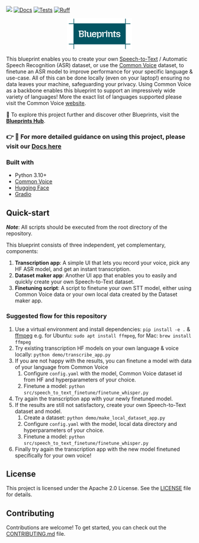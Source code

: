 [![](https://dcbadge.limes.pink/api/server/YuMNeuKStr?style=flat)](https://discord.gg/YuMNeuKStr)
[![Docs](https://github.com/mozilla-ai/speech-to-text-finetune/actions/workflows/docs.yaml/badge.svg)](https://github.com/mozilla-ai/speech-to-text-finetune/actions/workflows/docs.yaml/)
[![Tests](https://github.com/mozilla-ai/speech-to-text-finetune/actions/workflows/tests.yaml/badge.svg)](https://github.com/mozilla-ai/speech-to-text-finetune/actions/workflows/tests.yaml/)
[![Ruff](https://github.com/mozilla-ai/speech-to-text-finetune/actions/workflows/lint.yaml/badge.svg?label=Ruff)](https://github.com/mozilla-ai/speech-to-text-finetune/actions/workflows/lint.yaml/)

<p align="center"><img src="./images/Blueprints-logo.png" width="35%" alt="Project logo"/></p>

This blueprint enables you to create your own [Speech-to-Text](https://en.wikipedia.org/wiki/Speech_recognition) / Automatic Speech Recognition (ASR) dataset, or use the [Common Voice](https://commonvoice.mozilla.org/) dataset, to finetune an ASR model to improve performance for your specific language & use-case. All of this can be done locally (even on your laptop!) ensuring no data leaves your machine, safeguarding your privacy. Using Common Voice as a backbone enables this blueprint to support an impressively wide variety of languages! More the exact list of languages supported please visit the Common Voice [website](https://commonvoice.mozilla.org/en/languages).

📘 To explore this project further and discover other Blueprints, visit the [**Blueprints Hub**](https://developer-hub.mozilla.ai/blueprints/create-your-own-tailored-podcast-using-your-documents).

### 👉 📖 For more detailed guidance on using this project, please visit our [Docs here](https://mozilla-ai.github.io/Blueprint-template/)

### Built with
- Python 3.10+
- [Common Voice](https://commonvoice.mozilla.org)
- [Hugging Face](https://huggingface.co/)
- [Gradio](https://www.gradio.app/)

## Quick-start

**_Note_**: All scripts should be executed from the root directory of the repository.

This blueprint consists of three independent, yet complementary, components:

1. **Transcription app**: A simple UI that lets you record your voice, pick any HF ASR model, and get an instant transcription.
2. **Dataset maker app**: Another UI app that enables you to easily and quickly create your own Speech-to-Text dataset.
3. **Finetuning script**: A script to finetune your own STT model, either using Common Voice data or your own local data created by the Dataset maker app.

### Suggested flow for this repository

1. Use a virtual environment and install dependencies: `pip install -e .` & [ffmpeg](https://ffmpeg.org) e.g. for Ubuntu: `sudo apt install ffmpeg`, for Mac: `brew install ffmpeg`
2. Try existing transcription HF models on your own language & voice locally: `python demo/transcribe_app.py`
3. If you are not happy with the results, you can finetune a model with data of your language from Common Voice
   1. Configure `config.yaml` with the model, Common Voice dataset id from HF and hyperparameters of your choice.
   2. Finetune a model: `python src/speech_to_text_finetune/finetune_whisper.py`
4. Try again the transcription app with your newly finetuned model.
5. If the results are still not satisfactory, create your own Speech-to-Text dataset and model.
   1. Create a dataset: `python demo/make_local_dataset_app.py`
   2. Configure `config.yaml` with the model, local data directory and hyperparameters of your choice.
   3. Finetune a model: `python src/speech_to_text_finetune/finetune_whisper.py`
6. Finally try again the transcription app with the new model finetuned specifically for your own voice!

## License

This project is licensed under the Apache 2.0 License. See the [LICENSE](LICENSE) file for details.

## Contributing

Contributions are welcome! To get started, you can check out the [CONTRIBUTING.md](CONTRIBUTING.md) file.
